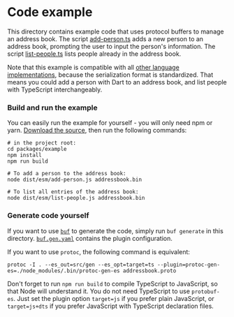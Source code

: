 # Code example

This directory contains example code that uses protocol buffers to manage an 
address book. The script [add-person.ts](./src/add-person.ts) adds a new person
to an address book, prompting the user to input the person's information. The
script [list-people.ts](./src/list-people.ts) lists people already in the 
address book.

Note that this example is compatible with all [other language implementations](https://github.com/protocolbuffers/protobuf/tree/main/examples), 
because the serialization format is standardized. That means you could add a 
person with Dart to an address book, and list people with TypeScript 
interchangeably.


### Build and run the example

You can easily run the example for yourself - you will only need npm or yarn. 
[Download the source](https://github.com/bufbuild/protobuf-es/archive/refs/heads/main.zip),
then run the following commands:

```shell
# in the project root:
cd packages/example
npm install
npm run build
```

```shell
# To add a person to the address book:
node dist/esm/add-person.js addressbook.bin

# To list all entries of the address book:
node dist/esm/list-people.js addressbook.bin
```

### Generate code yourself

If you want to use [`buf`](https://github.com/bufbuild/buf) to generate the code, 
simply run `buf generate` in this directory. [`buf.gen.yaml`](./buf.gen.yaml) 
contains the plugin configuration.

If you want to use `protoc`, the following command is equivalent:

```shell
protoc -I . --es_out=src/gen --es_opt=target=ts --plugin=protoc-gen-es=./node_modules/.bin/protoc-gen-es addressbook.proto
```

Don't forget to run `npm run build` to compile TypeScript to JavaScript, so that 
Node will understand it. You do not need TypeScript to use `protobuf-es`. Just 
set the plugin option `target=js` if you prefer plain JavaScript, or `target=js+dts`
if you prefer JavaScript with TypeScript declaration files.
